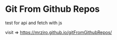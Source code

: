 # Git From Github Repos
test for api and fetch with js


visit => https://mrziro.github.io/gitFromGithubRepos/
